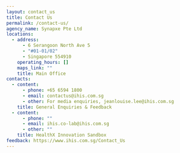 ```yaml
---
layout: contact_us
title: Contact Us
permalink: /contact-us/
agency_name: Synapxe Pte Ltd
locations:
  - address:
      - ​​​​​​6 Serangoon North Ave 5
      - "#01-01/02"
      - Singapore 554910
    operating_hours: []
    maps_link: ""
    title: Main Office
contacts:
  - content:
      - phone: +65 6594 1800
      - email: contactus@ihis.com.sg
      - other: For media enquiries, jeanlouise.lee@ihis.com.sg
    title: General Enquiries & Feedback
  - content:
      - phone: ""
      - email: ihis.co-lab@ihis.com.sg
      - other: ""
    title: HealthX Innovation Sandbox
feedback: https://www.ihis.com.sg/Contact_Us
---
```

